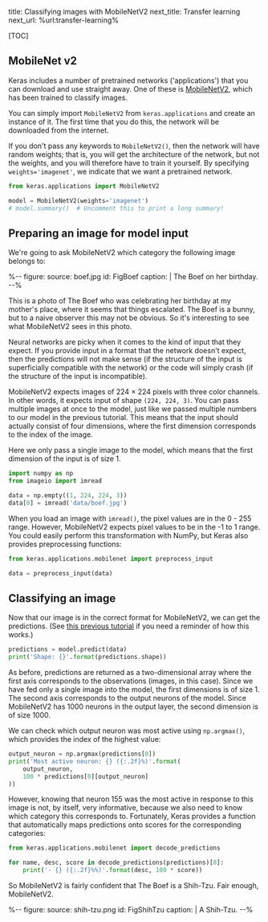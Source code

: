 title: Classifying images with MobileNetV2
next_title: Transfer learning
next_url: %url:transfer-learning%

[TOC]


## MobileNet v2

Keras includes a number of pretrained networks ('applications') that you can download and use straight away. One of these is [MobileNetV2](https://keras.io/api/applications/mobilenet/), which has been trained to classify images.

You can simply import `MobileNetV2` from `keras.applications` and create an instance of it. The first time that you do this, the network will be downloaded from the internet.

If you don't pass any keywords to `MobileNetV2()`, then the network will have random weights; that is, you will get the architecture of the network, but not the weights, and you will therefore have to train it yourself. By specifying `weights='imagenet'`, we indicate that we want a pretrained network.

```python
from keras.applications import MobileNetV2

model = MobileNetV2(weights='imagenet')
# model.summary()  # Uncomment this to print a long summary!
```


## Preparing an image for model input

We're going to ask MobileNetV2 which category the following image belongs to:

%--
figure:
    source: boef.jpg
    id: FigBoef
    caption: |
        The Boef on her birthday.
--%

This is a photo of The Boef who was celebrating her birthday at my mother's place, where it seems that things escalated. The Boef is a bunny, but to a naive observer this may not be obvious. So it's interesting to see what MobileNetV2 sees in this photo.

Neural networks are picky when it comes to the kind of input that they expect. If you provide input in a format that the network doesn't expect, then the predictions will not make sense (if the structure of the input is superficially compatible with the network) or the code will simply crash (if the structure of the input is incompatible).

MobileNetV2 expects images of 224 × 224 pixels with three color channels. In other words, it expects input of shape `(224, 224, 3)`. You can pass multiple images at once to the model, just like we passed multiple numbers to our model in the previous tutorial. This means that the input should actually consist of four dimensions, where the first dimension corresponds to the index of the image.

Here we only pass a single image to the model, which means that the first dimension of the input is of size 1.

```python
import numpy as np
from imageio import imread

data = np.empty((1, 224, 224, 3))
data[0] = imread('data/boef.jpg')
```

When you load an image with `imread()`, the pixel values are in the 0 - 255 range. However, MobileNetV2 expects pixel values to be in the -1 to 1 range. You could easily perform this transformation with NumPy, but Keras also provides preprocessing functions:

```python
from keras.applications.mobilenet import preprocess_input

data = preprocess_input(data)
```


## Classifying an image

Now that our image is in the correct format for MobileNetV2, we can get the predictions. (See [this previous tutorial](%link:basics%) if you need a reminder of how this works.)

```python
predictions = model.predict(data)
print('Shape: {}'.format(predictions.shape))
```

As before, predictions are returned as a two-dimensional array where the first axis corresponds to the observations (images, in this case). Since we have fed only a single image into the model, the first dimensions is of size 1. The second axis corresponds to the output neurons of the model. Since MobileNetV2 has 1000 neurons in the output layer, the second dimension is of size 1000.

We can check which output neuron was most active using `np.argmax()`, which provides the index of the highest value:

```python
output_neuron = np.argmax(predictions[0])
print('Most active neuron: {} ({:.2f}%)'.format(
    output_neuron,
    100 * predictions[0][output_neuron]
))
```

However, knowing that neuron 155 was the most active in response to this image is not, by itself, very informative, because we also need to know which category this corresponds to. Fortunately, Keras provides a function that automatically maps predictions onto scores for the corresponding categories:

```python
from keras.applications.mobilenet import decode_predictions

for name, desc, score in decode_predictions(predictions)[0]:
    print('- {} ({:.2f}%%)'.format(desc, 100 * score))
```

So MobileNetV2 is fairly confident that The Boef is a Shih-Tzu. Fair enough, MobileNetV2.

%--
figure:
    source: shih-tzu.png
    id: FigShihTzu
    caption: |
        A Shih-Tzu.
--%
